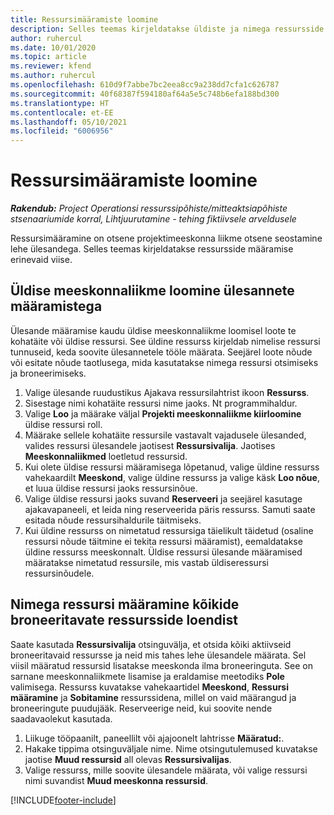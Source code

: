 ```yaml
---
title: Ressursimääramiste loomine
description: Selles teemas kirjeldatakse üldiste ja nimega ressursside määramiste loomist.
author: ruhercul
ms.date: 10/01/2020
ms.topic: article
ms.reviewer: kfend
ms.author: ruhercul
ms.openlocfilehash: 610d9f7abbe7bc2eea8cc9a238dd7cfa1c626787
ms.sourcegitcommit: 40f68387f594180af64a5e5c748b6efa188bd300
ms.translationtype: HT
ms.contentlocale: et-EE
ms.lasthandoff: 05/10/2021
ms.locfileid: "6006956"
---
```

# <a name="create-resource-assignments"></a>Ressursimääramiste loomine

_**Rakendub:** Project Operationsi ressurssipõhiste/mitteaktsiapõhiste stsenaariumide korral,  Lihtjuurutamine - tehing fiktiivsele arveldusele_


Ressursimääramine on otsene projektimeeskonna liikme otsene seostamine lehe ülesandega. Selles teemas kirjeldatakse ressursside määramise erinevaid viise.

## <a name="create-a-generic-team-member-through-task-assignment"></a>Üldise meeskonnaliikme loomine ülesannete määramistega


Ülesande määramise kaudu üldise meeskonnaliikme loomisel loote te kohatäite või üldise ressursi. See üldine ressurss kirjeldab nimelise ressursi tunnuseid, keda soovite ülesannetele tööle määrata. Seejärel loote nõude või esitate nõude taotlusega, mida kasutatakse nimega ressursi otsimiseks ja broneerimiseks.

1. Valige ülesande ruudustikus Ajakava ressursilahtrist ikoon **Ressurss**.
2. Sisestage nimi kohatäite ressursi nime jaoks. Nt programmihaldur.
3. Valige **Loo** ja määrake väljal **Projekti meeskonnaliikme kiirloomine** üldise ressursi roll.
4. Määrake sellele kohatäite ressursile vastavalt vajadusele ülesanded, valides ressursi ülesandele jaotisest **Ressursivalija**. Jaotises **Meeskonnaliikmed** loetletud ressursid.
5. Kui olete üldise ressursi määramisega lõpetanud, valige üldine ressurss vahekaardilt **Meeskond**, valige üldine ressurss ja valige käsk **Loo nõue**, et luua üldise ressursi jaoks ressursinõue.
6. Valige üldise ressursi jaoks suvand **Reserveeri** ja seejärel kasutage ajakavapaneeli, et leida ning reserveerida päris ressurss. Samuti saate esitada nõude ressursihaldurile täitmiseks.
7. Kui üldine ressurss on nimetatud ressursiga täielikult täidetud (osaline ressursi nõude täitmine ei tekita ressursi määramist), eemaldatakse üldine ressurss meeskonnalt. Üldise ressursi ülesande määramised määratakse nimetatud ressursile, mis vastab üldiseressursi ressursinõudele.

## <a name="assign-a-named-resource-from-the-list-of-all-bookable-resources"></a>Nimega ressursi määramine kõikide broneeritavate ressursside loendist

Saate kasutada **Ressursivalija** otsinguvälja, et otsida kõiki aktiivseid broneeritavaid ressursse ja neid mis tahes lehe ülesandele määrata. Sel viisil määratud ressursid lisatakse meeskonda ilma broneeringuta. See on sarnane meeskonnaliikmete lisamise ja eraldamise meetodiks **Pole** valimisega. Ressurss kuvatakse vahekaartidel **Meeskond**, **Ressursi määramine** ja **Sobitamine** ressurssidena, millel on vaid määrangud ja broneeringute puudujääk. Reserveerige neid, kui soovite nende saadavaolekut kasutada.

1. Liikuge tööpaanilt, paneellilt või ajajoonelt lahtrisse **Määratud:**.
2. Hakake tippima otsinguväljale nime. Nime otsingutulemused kuvatakse jaotise **Muud ressursid** all olevas **Ressursivalijas**.
3. Valige ressurss, mille soovite ülesandele määrata, või valige ressursi nimi suvandist **Muud meeskonna ressursid**.


[!INCLUDE[footer-include](../includes/footer-banner.md)]